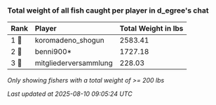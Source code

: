 ### Total weight of all fish caught per player in d_egree's chat

| Rank  | Player                | Total Weight in lbs |
|:------|:----------------------|:--------------------|
| 1 🥇  | koromadeno_shogun     | 2583.41             |
| 2 🥈  | benni900*             | 1727.18             |
| 3 🥉  | mitgliederversammlung | 228.03              |

_Only showing fishers with a total weight of >= 200 lbs_

_Last updated at 2025-08-10 09:05:24 UTC_